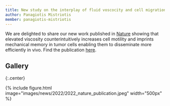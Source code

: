```yaml
---
title: New study on the interplay of fluid voscocity and cell migration now published in Nature!
author: Panagiotis Mistriotis
member: panagiotis-mistriotis
---
```


We are delighted to share our new work published in [Nature](https://www.nature.com/) showing that elevated viscosity counterintuitively increases cell motility and imprints mechanical memory in tumor cells enabling them to disseminate more efficiently in vivo. Find the publication [here](https://www.nature.com/articles/s41586-022-05394-6).

## Gallery

{:.center}

{%
  include figure.html
  image="images/news/2022/2022_nature_publication.jpeg"
  width="500px"
%}
